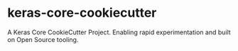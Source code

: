 # keras-core-cookiecutter
A Keras Core CookieCutter Project. Enabling rapid experimentation and built on Open Source tooling.
